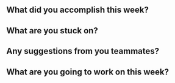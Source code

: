 ## What did you accomplish this week?





## What are you stuck on? 






## Any suggestions from you teammates?






## What are you going to work on this week? 





